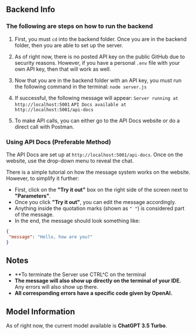 ﻿## Backend Info  

### The following are steps on how to run the backend  

1. First, you must `cd` into the backend folder. Once you are in the backend folder, then you are able to set up the server.  

2. As of right now, there is no posted API key on the public GitHub due to security reasons. However, if you have a personal `.env` file with your own API key, then that will work as well.  

3. Now that you are in the backend folder with an API key, you must run the following command in the terminal: 
                       `node server.js`

4. If successful, the following message will appear:
         `Server running at http://localhost:5001` 
         `API Docs available at http://localhost:5001/api-docs`

5. To make API calls, you can either go to the API Docs website or do a direct call with Postman.  

### Using API Docs (Preferable Method)  

The API Docs are set up at `http://localhost:5001/api-docs`. Once on the website, use the drop-down menu to reveal the chat.  

There is a simple tutorial on how the message system works on the website. However, to simplify it further:  

- First, click on the **"Try it out"** box on the right side of the screen next to **"Parameters"**.  
- Once you click **"Try it out"**, you can edit the message accordingly.  
- Anything inside the quotation marks (shown as `" "`) is considered part of the message.  
- In the end, the message should look something like:  

```json
{
 "message": "Hello, how are you?"
}
```

## Notes  
- **To terminate the Server use CTRL^C on the terminal  
- **The message will also show up directly on the terminal of your IDE.** Any errors will also show up there.  
- **All corresponding errors have a specific code given by OpenAI.**  

## Model Information  

As of right now, the current model available is **ChatGPT 3.5 Turbo**.  

